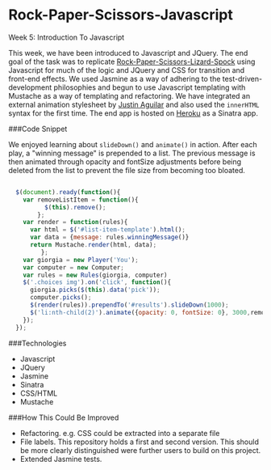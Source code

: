Rock-Paper-Scissors-Javascript
==============================

Week 5: Introduction To Javascript

This week, we have been introduced to Javascript and JQuery.  The end goal of the task was to replicate [Rock-Paper-Scissors-Lizard-Spock](http://en.wikipedia.org/wiki/Rock-paper-scissors-lizard-Spock) using Javascript for much of the logic and JQuery and CSS for transition and front-end effects.  We used Jasmine as a way of adhering to the test-driven-development philosophies and begun to use Javascript templating with Mustache as a way of templating and refactoring.  We have integrated an external animation stylesheet by [Justin Aguilar](http://www.justinaguilar.com/animations/) and also used the ```innerHTML``` syntax for the first time.  The end app is hosted on [Heroku](https://agile-everglades-6175.herokuapp.com/) as a Sinatra app.

###Code Snippet

We enjoyed learning about ```slideDown()``` and ```animate()``` in action.  After each play, a "winning message" is prepended to a list.  The previous message is then animated through opacity and fontSize adjustments before being deleted from the list to prevent the file size from becoming too bloated.

``` javascript

  $(document).ready(function(){
    var removeListItem = function(){
          $(this).remove();
        };
    var render = function(rules){
      var html = $('#list-item-template').html();
      var data = {message: rules.winningMessage()}
      return Mustache.render(html, data);
         };
    var giorgia = new Player('You');
    var computer = new Computer;
    var rules = new Rules(giorgia, computer)
    $('.choices img').on('click', function(){
      giorgia.picks($(this).data('pick'));
      computer.picks();
      $(render(rules)).prependTo('#results').slideDown(1000);      
      $('li:nth-child(2)').animate({opacity: 0, fontSize: 0}, 3000,removeListItem);
    });
  });    

```

###Technologies
- Javascript
- JQuery
- Jasmine
- Sinatra
- CSS/HTML
- Mustache

###How This Could Be Improved
- Refactoring.  e.g. CSS could be extracted into a separate file
- File labels.  This repository holds a first and second version.  This should be more clearly distinguished were further users to build on this project.
- Extended Jasmine tests.